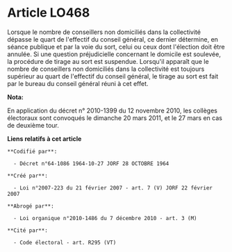 # Article LO468

Lorsque le nombre de conseillers non domiciliés dans la collectivité dépasse le quart de l'effectif du conseil général, ce
dernier détermine, en séance publique et par la voie du sort, celui ou ceux dont l'élection doit être annulée. Si une
question préjudicielle concernant le domicile est soulevée, la procédure de tirage au sort est suspendue. Lorsqu'il apparaît
que le nombre de conseillers non domiciliés dans la collectivité est toujours supérieur au quart de l'effectif du conseil
général, le tirage au sort est fait par le bureau du conseil général réuni à cet effet.

**Nota:**

En application du décret n° 2010-1399 du 12 novembre 2010, les collèges électoraux sont convoqués le dimanche 20 mars 2011,
et le 27 mars en cas de deuxième tour.

**Liens relatifs à cet article**

	**Codifié par**:

	  - Décret n°64-1086 1964-10-27 JORF 28 OCTOBRE 1964

	**Créé par**:

	  - Loi n°2007-223 du 21 février 2007 - art. 7 (V) JORF 22 février 2007

	**Abrogé par**:

	  - Loi organique n°2010-1486 du 7 décembre 2010 - art. 3 (M)

	**Cité par**:

	  - Code électoral - art. R295 (VT)
